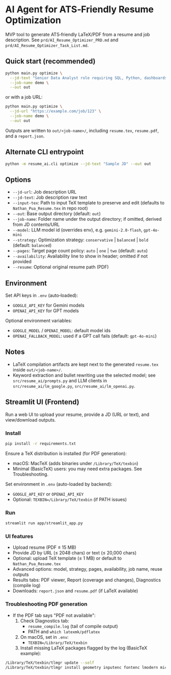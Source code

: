 # AI Agent for ATS‑Friendly Resume Optimization

MVP tool to generate ATS‑friendly LaTeX/PDF from a resume and job description. See `prd/AI_Resume_Optimizer_PRD.md` and `prd/AI_Resume_Optimizer_Task_List.md`.

## Quick start (recommended)
```bash
python main.py optimize \
  --jd-text "Senior Data Analyst role requiring SQL, Python, dashboards, and GCP" \
  --job-name demo \
  --out out
```

or with a job URL:
```bash
python main.py optimize \
  --jd-url "https://example.com/job/123" \
  --job-name demo \
  --out out
```

Outputs are written to `out/<job-name>/`, including `resume.tex`, `resume.pdf`, and a `report.json`.

## Alternate CLI entrypoint
```bash
python -m resume_ai.cli optimize --jd-text "Sample JD" --out out
```

## Options
- `--jd-url`: Job description URL
- `--jd-text`: Job description raw text
- `--input-tex`: Path to input TeX template to preserve and edit (defaults to `Nathan_Pua_Resume.tex` in repo root)
- `--out`: Base output directory (default: `out`)
- `--job-name`: Folder name under the output directory; if omitted, derived from JD contents/URL
- `--model`: LLM model id (overrides env), e.g. `gemini-2.0-flash`, `gpt-4o-mini`
- `--strategy`: Optimization strategy: `conservative` | `balanced` | `bold` (default: `balanced`)
- `--pages`: Target page count policy: `auto` | `one` | `two` (default: `auto`)
- `--availability`: Availability line to show in header; omitted if not provided
- `--resume`: Optional original resume path (PDF)

## Environment
Set API keys in `.env` (auto‑loaded):
- `GOOGLE_API_KEY` for Gemini models
- `OPENAI_API_KEY` for GPT models

Optional environment variables:
- `GOOGLE_MODEL` / `OPENAI_MODEL`: default model ids
- `OPENAI_FALLBACK_MODEL`: used if a GPT call fails (default: `gpt-4o-mini`)

## Notes
- LaTeX compilation artifacts are kept next to the generated `resume.tex` inside `out/<job-name>/`.
- Keyword extraction and bullet rewriting use the selected model; see `src/resume_ai/prompts.py` and LLM clients in `src/resume_ai/lm_google.py`, `src/resume_ai/lm_openai.py`.

## Streamlit UI (Frontend)

Run a web UI to upload your resume, provide a JD (URL or text), and view/download outputs.

### Install
```bash
pip install -r requirements.txt
```

Ensure a TeX distribution is installed (for PDF generation):
- macOS: MacTeX (adds binaries under `/Library/TeX/texbin`)
- Minimal (BasicTeX) users: you may need extra packages. See Troubleshooting.

Set environment in `.env` (auto-loaded by backend):
- `GOOGLE_API_KEY` or `OPENAI_API_KEY`
- Optional: `TEXBIN=/Library/TeX/texbin` (if PATH issues)

### Run
```bash
streamlit run app/streamlit_app.py
```

### UI features
- Upload resume (PDF ≤ 15 MB)
- Provide JD by URL (≤ 2048 chars) or text (≤ 20,000 chars)
- Optional: upload TeX template (≤ 1 MB) or default to `Nathan_Pua_Resume.tex`
- Advanced options: model, strategy, pages, availability, job name, reuse outputs
- Results tabs: PDF viewer, Report (coverage and changes), Diagnostics (compile log)
- Downloads: `report.json` and `resume.pdf` (if LaTeX available)

### Troubleshooting PDF generation
- If the PDF tab says "PDF not available":
  1) Check Diagnostics tab:
     - `resume_compile.log` (tail of compile output)
     - PATH and `which latexmk/pdflatex`
  2) On macOS, set in `.env`:
     - `TEXBIN=/Library/TeX/texbin`
  3) Install missing LaTeX packages flagged by the log (BasicTeX example):
```bash
/Library/TeX/texbin/tlmgr update --self
/Library/TeX/texbin/tlmgr install geometry inputenc fontenc lmodern microtype enumitem hyperref titlesec parskip
```
